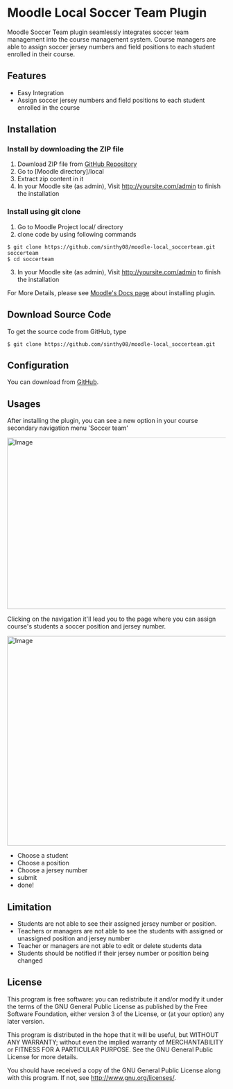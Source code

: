 # Moodle Local Soccer Team Plugin

Moodle Soccer Team plugin seamlessly integrates soccer team management into the course management system. Course managers are able to assign soccer jersey numbers and field positions to each student enrolled in their course.

## Features
- Easy Integration
- Assign soccer jersey numbers and field positions to each student enrolled in the course

## Installation

### Install by downloading the ZIP file
1.  Download ZIP file from [GitHub Repository](https://github.com/sinthy08/moodle-local_soccerteam.git)
2.  Go to [Moodle directory]/local
3.  Extract zip content in it
4.  In your Moodle site (as admin), Visit http://yoursite.com/admin to finish the installation


### Install using git clone
1.	Go to Moodle Project local/ directory
2.	clone code by using following commands
```
$ git clone https://github.com/sinthy08/moodle-local_soccerteam.git soccerteam
$ cd soccerteam 
```
3.	In your Moodle site (as admin), Visit http://yoursite.com/admin to finish the installation

For More Details, please see [Moodle's Docs page](https://docs.moodle.org/38/en/Installing_plugins) about installing plugin.

## Download Source Code

To get the source code from GitHub, type

```
$ git clone https://github.com/sinthy08/moodle-local_soccerteam.git
```

## Configuration
You can download from [GitHub](https://github.com/sinthy08/moodle-local_soccerteam.git).

## Usages
After installing the plugin, you can see a new option in your course secondary navigation menu 'Soccer team'

<img width="829" height="395" alt="Image" src="https://github.com/user-attachments/assets/576f110d-1c2f-4cf1-b181-a61c4e0d7f4c" />

Clicking on the navigation it'll lead you to the page where you can assign course's students a soccer position and jersey number.

<img width="1008" height="483" alt="Image" src="https://github.com/user-attachments/assets/b5f111d8-72c1-4ffc-b0dd-66cc1588c01b" />

- Choose a student
- Choose a position
- Choose a jersey number
- submit
- done!

## Limitation
- Students are not able to see their assigned jersey number or position.
- Teachers or managers are not able to see the students with assigned or unassigned position and jersey number
- Teacher or managers are not able to edit or delete students data
- Students should be notified if their jersey number or position being changed


## License 

This program is free software: you can redistribute it and/or modify it under the terms of the GNU General Public License as published by the Free Software Foundation, either version 3 of the License, or (at your option) any later version.

This program is distributed in the hope that it will be useful, but WITHOUT ANY WARRANTY; without even the implied warranty of MERCHANTABILITY or FITNESS FOR A PARTICULAR PURPOSE. See the GNU General Public License for more details.

You should have received a copy of the GNU General Public License along with this program. If not, see http://www.gnu.org/licenses/.

